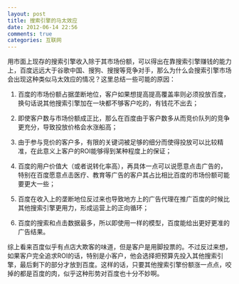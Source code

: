 ```yaml
---
layout: post
title: 搜索引擎的马太效应
date: 2012-06-14 22:56
comments: true
categories: 互联网
---
```

用市面上现存的搜索引擎收入除于其市场份额，可以得出在靠搜索引擎赚钱的能力上，百度远远大于谷歌中国、搜狗、搜搜等竞争对手，那么为什么会搜索引擎市场会出现这种类似马太效应的情况？这里总结一些可能的原因：

1. 百度的市场份额占据垄断地位，客户如果想提高提高覆盖率则必须投放百度，换句话说其他搜索引擎加在一块都不够客户吃的，有钱花不出去；

2. 即使客户数与市场份额成正比，那么在百度由于客户数多从而竞价队列的竞争更充分，导致投放价格会水涨船高；

3. 由于参与竞价的客户多，有限的关键词被足够的细分而使得投放可以比较精准，在此意义上客户的ROI能够得到某种程度上的保证；

4. 百度的用户价值大（或者说转化率高），再具体一点可以说愿意点击广告的，特别在百度愿意点击医疗、教育等广告的客户其占比相比百度的市场份额可能要更大一些；

5. 百度在收入上的垄断地位反过来也导致地方上的广告代理在推广百度的时候比其他搜索引擎更用力，形成运营上的正向循环；

6. 百度的搜索和点击数据最多，所以即使用一样的模型，百度能给出更好更准的广告结果。

综上看来百度似乎有点店大欺客的味道，但是客户是用脚投票的。不过反过来想，如果客户完全追求ROI的话，特别是小客户，他会选择把预算先投入其他搜索引擎，最后剩下的部分才放到百度。这样的话，只要其他搜索引擎份额涨一点点，咬掉的都是百度的肉，似乎这种形势对百度也十分不妙啊。
